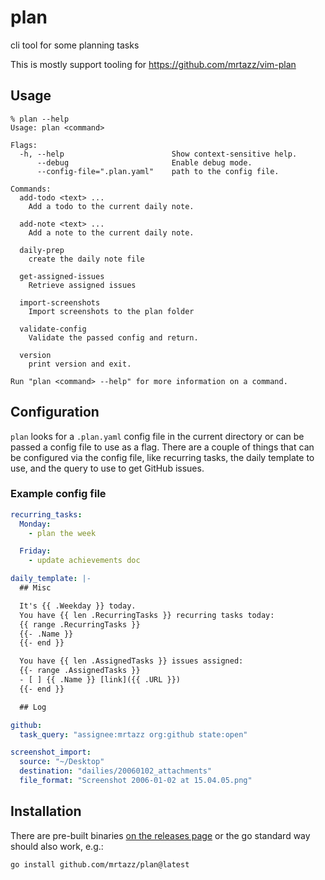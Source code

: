 # plan

cli tool for some planning tasks

This is mostly support tooling for https://github.com/mrtazz/vim-plan


## Usage

```
% plan --help
Usage: plan <command>

Flags:
  -h, --help                        Show context-sensitive help.
      --debug                       Enable debug mode.
      --config-file=".plan.yaml"    path to the config file.

Commands:
  add-todo <text> ...
    Add a todo to the current daily note.

  add-note <text> ...
    Add a note to the current daily note.

  daily-prep
    create the daily note file

  get-assigned-issues
    Retrieve assigned issues

  import-screenshots
    Import screenshots to the plan folder

  validate-config
    Validate the passed config and return.

  version
    print version and exit.

Run "plan <command> --help" for more information on a command.

```

## Configuration

`plan` looks for a `.plan.yaml` config file in the current directory or can be
passed a config file to use as a flag. There are a couple of things that can
be configured via the config file, like recurring tasks, the daily template to
use, and the query to use to get GitHub issues.


### Example config file


```yaml
recurring_tasks:
  Monday:
    - plan the week

  Friday:
    - update achievements doc

daily_template: |-
  ## Misc

  It's {{ .Weekday }} today.
  You have {{ len .RecurringTasks }} recurring tasks today:
  {{ range .RecurringTasks }}
  {{- .Name }}
  {{- end }}

  You have {{ len .AssignedTasks }} issues assigned:
  {{- range .AssignedTasks }}
  - [ ] {{ .Name }} [link]({{ .URL }})
  {{- end }}

  ## Log

github:
  task_query: "assignee:mrtazz org:github state:open"

screenshot_import:
  source: "~/Desktop"
  destination: "dailies/20060102_attachments"
  file_format: "Screenshot 2006-01-02 at 15.04.05.png"
```

## Installation

There are pre-built binaries [on the releases page](https://github.com/mrtazz/plan/releases/)
or the go standard way should also work, e.g.:

```
go install github.com/mrtazz/plan@latest
```
